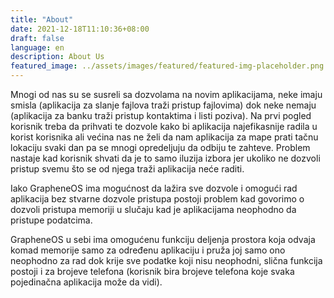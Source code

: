 ```yaml
---
title: "About"
date: 2021-12-18T11:10:36+08:00
draft: false
language: en
description: About Us
featured_image: ../assets/images/featured/featured-img-placeholder.png
---
```


Mnogi od nas su se susreli sa dozvolama na novim aplikacijama, neke imaju smisla (aplikacija za slanje fajlova traži pristup fajlovima) dok neke nemaju (aplikacija za banku traži pristup kontaktima i listi poziva). Na prvi pogled korisnik treba da prihvati te dozvole kako bi aplikacija najefikasnije radila u korist korisnika ali većina nas ne želi da nam aplikacija za mape prati tačnu lokaciju svaki dan pa se mnogi opredeljuju da odbiju te zahteve. Problem nastaje kad korisnik shvati da je to samo iluzija izbora jer ukoliko ne dozvoli pristup svemu što se od njega traži aplikacija neće raditi.

Iako GrapheneOS ima mogućnost da lažira sve dozvole i omogući rad aplikacija bez stvarne dozvole pristupa postoji problem kad govorimo o dozvoli pristupa memoriji u slučaju kad je aplikacijama neophodno da pristupe podatcima.

GrapheneOS u sebi ima omogućenu funkciju deljenja prostora koja odvaja komad memorije samo za određenu aplikaciju i pruža joj samo ono neophodno za rad dok krije sve podatke koji nisu neophodni, slična funkcija postoji i za brojeve telefona (korisnik bira brojeve telefona koje svaka pojedinačna aplikacija može da vidi).
